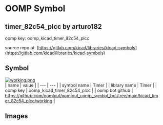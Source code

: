 # OOMP Symbol  
## timer_82c54_plcc  by arturo182  
  
oomp key: oomp_kicad_timer_82c54_plcc  
  
source repo at: [https://gitlab.com/kicad/libraries/kicad-symbols](https://gitlab.com/kicad/libraries/kicad-symbols)  
## Symbol  
  
[![working.png](working_600.png)](working.png)  
| name | value | 
| --- | --- | 
| symbol name | Timer | 
| library name | Timer | 
| oomp key | oomp_kicad_timer_82c54_plcc | 
| oomp bot github | https://github.com/oomlout/oomlout_oomp_symbol_bot/tree/main/kicad_timer_82c54_plcc/working | 
## Images  
